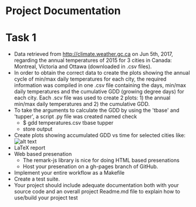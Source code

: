 # Project Documentation

# Task 1
* Data retrieved from http://climate.weather.gc.ca on Jun 5th, 2017, regarding the annual temperatures of 2015 for 3 cities in Canada: Montreal, Victoria and Ottawa (downloaded in .csv files).
* In order to obtain the correct data to create the plots showing the annual cycle of min/max daily temperatures for each city, the required information was compiled in one .csv file containing the days, min/max daily temperatures and the cumulative GDD (growing degree days) for each city. Each .scv file was used to create 2 plots: 1) the annual min/max daily temperatures and 2) the cumulative GDD.
* To take the arguments to calculate the GDD by using the 'tbase' and 'tupper', a script .py file was created named check
  * $ gdd temperatures.csv tbase tupper
  * store output
* Create plots showing accumulated GDD vs time for selected cities like:  
![alt text](http://www.greatnorthwestwine.com/wp-content/uploads/2016/09/walla-walla-valley-gdd-9-1-16.jpg)
* LaTeX report
* Web based presenation
  * The remark-js library is nice for doing HTML based presenations
  * Host your presenation on a gh-pages branch of GitHub.
* Implement your entire workflow as a Makefile
* Create a test suite.
* Your project should include adequate documentation both with your source code and an overall project Readme.md file to explain how to use/build your project
test
